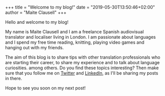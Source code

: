 +++
title = "Welcome to my blog!"
date = "2019-05-30T13:50:46+02:00"
author = "Maite Clausell"
+++

Hello and welcome to my blog!

My name is Maite Clausell and I am a freelance Spanish audiovisual translator and localiser living in London. I am passionate about languages and I spend my free time reading, knitting, playing video games and hanging out with my friends.

The aim of this blog is to share tips with other translation professionals who are starting their career, to share my experience and to talk about language curiosities. among others. Do you find these topics interesting? Then make sure that you follow me on [Twitter](https://twitter.com/mcm_tradu) and [LinkedIn](https://www.linkedin.com/in/maiteclausell/), as I'll be sharing my posts in there.

Hope to see you soon on my next post!
